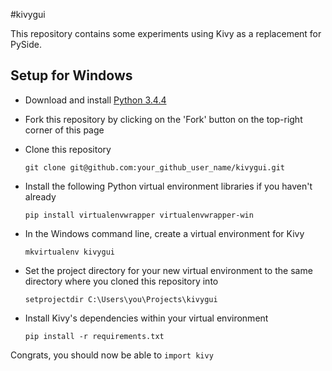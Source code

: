 #kivygui

This repository contains some experiments using Kivy as a replacement for PySide.

## Setup for Windows
* Download and install [Python 3.4.4](https://www.python.org/downloads/release/python-344/)

* Fork this repository by clicking on the 'Fork' button on the top-right corner of this page

* Clone this repository

  `git clone git@github.com:your_github_user_name/kivygui.git`
  
* Install the following Python virtual environment libraries if you haven't already

  `pip install virtualenvwrapper virtualenvwrapper-win`

* In the Windows command line, create a virtual environment for Kivy

  `mkvirtualenv kivygui`
  
* Set the project directory for your new virtual environment to the same directory where you cloned this repository into

  `setprojectdir C:\Users\you\Projects\kivygui`
  
* Install Kivy's dependencies within your virtual environment

  `pip install -r requirements.txt`
  
Congrats, you should now be able to `import kivy`
